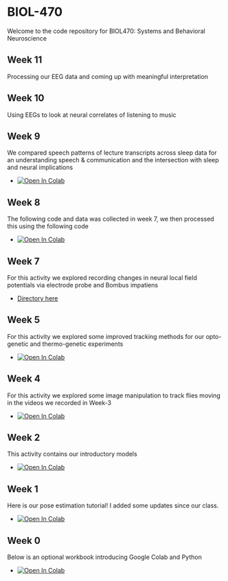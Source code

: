 # BIOL-470
Welcome to the code repository for BIOL470: Systems and Behavioral Neuroscience

## Week 11
Processing our EEG data and coming up with meaningful interpretation 

## Week 10
Using EEGs to look at neural correlates of listening to music

## Week 9
We compared speech patterns of lecture transcripts across sleep data for an understanding speech & communication and the intersection with sleep and neural implications
*  [![Open In Colab](https://colab.research.google.com/assets/colab-badge.svg)](https://github.com/mattsmiths/biol470/blob/main/week9/BIOL470_lecture_transcript.ipynb)

## Week 8
The following code and data was collected in week 7, we then processed this using the following code
*  [![Open In Colab](https://colab.research.google.com/assets/colab-badge.svg)](https://github.com/mattsmiths/biol470/blob/main/week8/BIOL470_spikeProc_SpikeAnalysis.ipynb)

## Week 7
For this activity we explored recording changes in neural local field potentials via electrode probe and Bombus impatiens
*  [Directory here](https://github.com/mattsmiths/biol470/blob/main/week7/electrode_stim_present.py)

## Week 5
For this activity we explored some improved tracking methods for our opto-genetic and thermo-genetic experiments
*  [![Open In Colab](https://colab.research.google.com/assets/colab-badge.svg)](https://github.com/mattsmiths/biol470/blob/main/week5/simpleDrosophilaTracking.ipynb)

## Week 4
For this activity we explored some image manipulation to track flies moving in the videos we recorded in Week-3
*  [![Open In Colab](https://colab.research.google.com/assets/colab-badge.svg)](https://github.com/mattsmiths/biol470/blob/main/week4/drosophilaTracking.ipynb)

## Week 2
This activity contains our introductory models 
*  [![Open In Colab](https://colab.research.google.com/assets/colab-badge.svg)](https://github.com/mattsmiths/biol470/blob/main/week2/BIOL470_modeled_neurons.ipynb)

## Week 1
Here is our pose estimation tutorial! I added some updates since our class.
*  [![Open In Colab](https://colab.research.google.com/assets/colab-badge.svg)](https://github.com/mattsmiths/biol470/blob/main/week1/pose_estimation_example.ipynb)

## Week 0
Below is an optional workbook introducing Google Colab and Python
*  [![Open In Colab](https://colab.research.google.com/assets/colab-badge.svg)](https://github.com/mattsmiths/biol470/blob/main/BIOL470_Optional_Python_Intro.ipynb)
